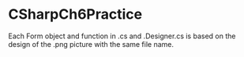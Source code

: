 # CSharpCh6Practice
Each Form object and function in .cs and .Designer.cs is based on the design of the .png picture with the same file name.
